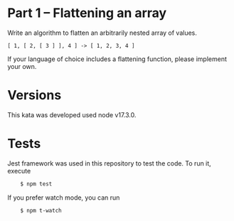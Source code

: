  # Part 1 – Flattening an array

Write an algorithm to flatten an arbitrarily nested array of values.

`
[ 1, [ 2, [ 3 ] ], 4 ] -> [ 1, 2, 3, 4 ]
`

If your language of choice includes a flattening function, please implement your own.

# Versions

This kata was developed used node v17.3.0.

# Tests

Jest framework was used in this repository to test the code. To run it, execute

```bash
    $ npm test
```

If you prefer watch mode, you can run

```bash
    $ npm t-watch
```